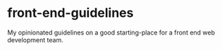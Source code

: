 # front-end-guidelines
My opinionated guidelines on a good starting-place for a front end web development team.
